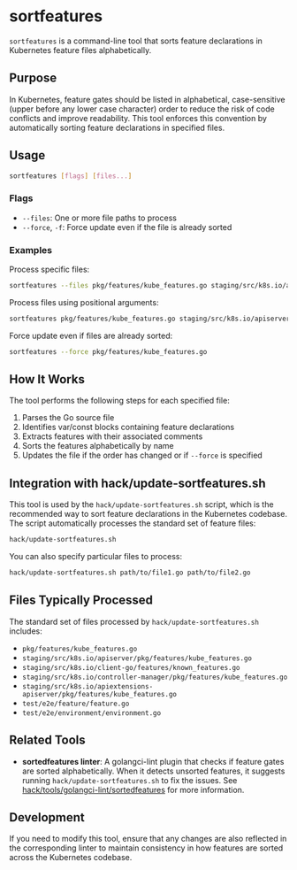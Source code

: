 # sortfeatures

`sortfeatures` is a command-line tool that sorts feature declarations in Kubernetes feature files alphabetically.

## Purpose

In Kubernetes, feature gates should be listed in alphabetical, case-sensitive (upper before any lower case character)
order to reduce the risk of code conflicts and improve readability. This tool enforces this convention by automatically
sorting feature declarations in specified files.

## Usage

```bash
sortfeatures [flags] [files...]
```

### Flags

- `--files`: One or more file paths to process
- `--force`, `-f`: Force update even if the file is already sorted

### Examples

Process specific files:
```bash
sortfeatures --files pkg/features/kube_features.go staging/src/k8s.io/apiserver/pkg/features/kube_features.go
```

Process files using positional arguments:
```bash
sortfeatures pkg/features/kube_features.go staging/src/k8s.io/apiserver/pkg/features/kube_features.go
```

Force update even if files are already sorted:
```bash
sortfeatures --force pkg/features/kube_features.go
```

## How It Works

The tool performs the following steps for each specified file:

1. Parses the Go source file
2. Identifies var/const blocks containing feature declarations
3. Extracts features with their associated comments
4. Sorts the features alphabetically by name
5. Updates the file if the order has changed or if `--force` is specified

## Integration with hack/update-sortfeatures.sh

This tool is used by the `hack/update-sortfeatures.sh` script, which is the recommended way to sort feature declarations in the Kubernetes codebase. The script automatically processes the standard set of feature files:

```bash
hack/update-sortfeatures.sh
```

You can also specify particular files to process:

```bash
hack/update-sortfeatures.sh path/to/file1.go path/to/file2.go
```

## Files Typically Processed

The standard set of files processed by `hack/update-sortfeatures.sh` includes:

- `pkg/features/kube_features.go`
- `staging/src/k8s.io/apiserver/pkg/features/kube_features.go`
- `staging/src/k8s.io/client-go/features/known_features.go`
- `staging/src/k8s.io/controller-manager/pkg/features/kube_features.go`
- `staging/src/k8s.io/apiextensions-apiserver/pkg/features/kube_features.go`
- `test/e2e/feature/feature.go`
- `test/e2e/environment/environment.go`

## Related Tools

- **sortedfeatures linter**: A golangci-lint plugin that checks if feature gates are sorted alphabetically. When it
detects unsorted features, it suggests running `hack/update-sortfeatures.sh` to fix the issues.
See [hack/tools/golangci-lint/sortedfeatures](../../hack/tools/golangci-lint/sortedfeatures) for more information.

## Development

If you need to modify this tool, ensure that any changes are also reflected in the corresponding linter to maintain
consistency in how features are sorted across the Kubernetes codebase.
